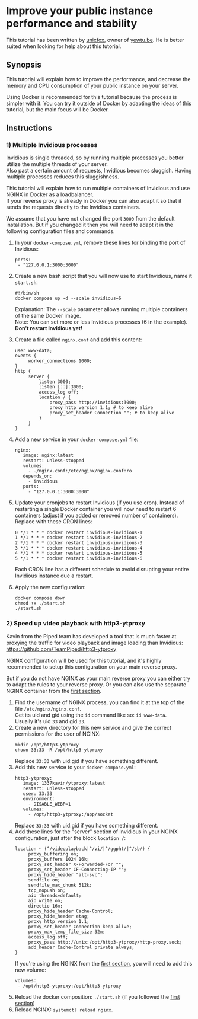 # Improve your public instance performance and stability

This tutorial has been written by [unixfox](https://github.com/unixfox), owner of [yewtu.be](https://yewtu.be/). He is better suited when looking for help about this tutorial.

## Synopsis

This tutorial will explain how to improve the performance, and decrease the memory and CPU consumption of your public instance on your server.

Using Docker is recommended for this tutorial because the process is simpler with it. You can try it outside of Docker by adapting the ideas of this tutorial, but the main focus will be Docker.

## Instructions

### 1) Multiple Invidious processes

Invidious is single threaded, so by running multiple processes you better utilize the multiple threads of your server.  
Also past a certain amount of requests, Invidious becomes sluggish. Having multiple processes reduces this sluggishness.

This tutorial will explain how to run multiple containers of Invidious and use NGINX in Docker as a loadbalancer.  
If your reverse proxy is already in Docker you can also adapt it so that it sends the requests directly to the Invidious containers.

We assume that you have not changed the port `3000` from the default installation. But if you changed it then you will need to adapt it in the following configuration files and commands.

1. In your `docker-compose.yml`, remove these lines for binding the port of Invidious:
   ```
   ports:
    - "127.0.0.1:3000:3000"
   ```
2. Create a new bash script that you will now use to start Invidious, name it `start.sh`:
   ```
   #!/bin/sh
   docker compose up -d --scale invidious=6
   ```
   Explanation: The `--scale` parameter allows running multiple containers of the same Docker image.  
   Note: You can set more or less Invidious processes (6 in the example).  
   **Don't restart Invidious yet!**
3. Create a file called `nginx.conf` and add this content:
   ```
   user www-data;
   events {
        worker_connections 1000;
   }
   http {
        server {
            listen 3000;
            listen [::]:3000;
            access_log off;
            location / {
                proxy_pass http://invidious:3000;
                proxy_http_version 1.1; # to keep alive
                proxy_set_header Connection ""; # to keep alive
            }
        }
   }
   ```
4. Add a new service in your `docker-compose.yml` file:
   ```
   nginx:
      image: nginx:latest
      restart: unless-stopped
      volumes:
        - ./nginx.conf:/etc/nginx/nginx.conf:ro
      depends_on:
        - invidious
      ports:
        - "127.0.0.1:3000:3000"
   ```

5. Update your cronjobs to restart Invidious (if you use cron).
   Instead of restarting a single Docker container you will now need to restart 6 containers (adjust if you added or removed number of containers).
   Replace with these CRON lines:
   ```
   0 */1 * * * docker restart invidious-invidious-1
   1 */1 * * * docker restart invidious-invidious-2
   2 */1 * * * docker restart invidious-invidious-3
   3 */1 * * * docker restart invidious-invidious-4
   4 */1 * * * docker restart invidious-invidious-5
   5 */1 * * * docker restart invidious-invidious-6
   ```
   Each CRON line has a different schedule to avoid disrupting your entire Invidious instance due a restart.
6. Apply the new configuration:
   ```
   docker compose down
   chmod +x ./start.sh
   ./start.sh
   ```

### 2) Speed up video playback with http3-ytproxy

Kavin from the Piped team has developed a tool that is much faster at proxying the traffic for video playback and image loading than Invidious: https://github.com/TeamPiped/http3-ytproxy

NGINX configuration will be used for this tutorial, and it's highly recommended to setup this configuration on your main reverse proxy.

But if you do not have NGINX as your main reverse proxy you can either try to adapt the rules to your reverse proxy. Or you can also use the separate NGINX container from the [first section](#1-multiple-invidious-processes).

1. Find the username of NGINX process, you can find it at the top of the file `/etc/nginx/nginx.conf`.  
   Get its uid and gid using the `id` command like so: `id www-data`.  
   Usually it's uid `33` and gid `33`.
2. Create a new directory for this new service and give the correct permissions for the user of NGINX:
   ```
   mkdir /opt/http3-ytproxy
   chown 33:33 -R /opt/http3-ytproxy
   ```
   Replace `33:33` with uid:gid if you have something different.
3. Add this new service to your `docker-compose.yml`:
   ```
   http3-ytproxy:
      image: 1337kavin/ytproxy:latest
      restart: unless-stopped
      user: 33:33
      environment:
        - DISABLE_WEBP=1
      volumes:
        - /opt/http3-ytproxy:/app/socket
   ```
   Replace `33:33` with uid:gid if you have something different.
4. Add these lines for the "server" section of Invidious in your NGINX configuration, just after the block `location /`:
   ```
   location ~ (^/videoplayback|^/vi/|^/ggpht/|^/sb/) {
        proxy_buffering on;
        proxy_buffers 1024 16k;
        proxy_set_header X-Forwarded-For "";
        proxy_set_header CF-Connecting-IP "";
        proxy_hide_header "alt-svc";
        sendfile on;
        sendfile_max_chunk 512k;
        tcp_nopush on;
        aio threads=default;
        aio_write on;
        directio 16m;
        proxy_hide_header Cache-Control;
        proxy_hide_header etag;
        proxy_http_version 1.1;
        proxy_set_header Connection keep-alive;
        proxy_max_temp_file_size 32m;
        access_log off;
        proxy_pass http://unix:/opt/http3-ytproxy/http-proxy.sock;
        add_header Cache-Control private always;
   }
   ```
   If you're using the NGINX from the [first section](#1-multiple-invidious-processes), you will need to add this new volume:
   ```
   volumes:
    - /opt/http3-ytproxy:/opt/http3-ytproxy
   ```
5. Reload the docker composition: `./start.sh` (if you followed the [first section](#1-multiple-invidious-processes))
6. Reload NGINX: `systemctl reload nginx`.